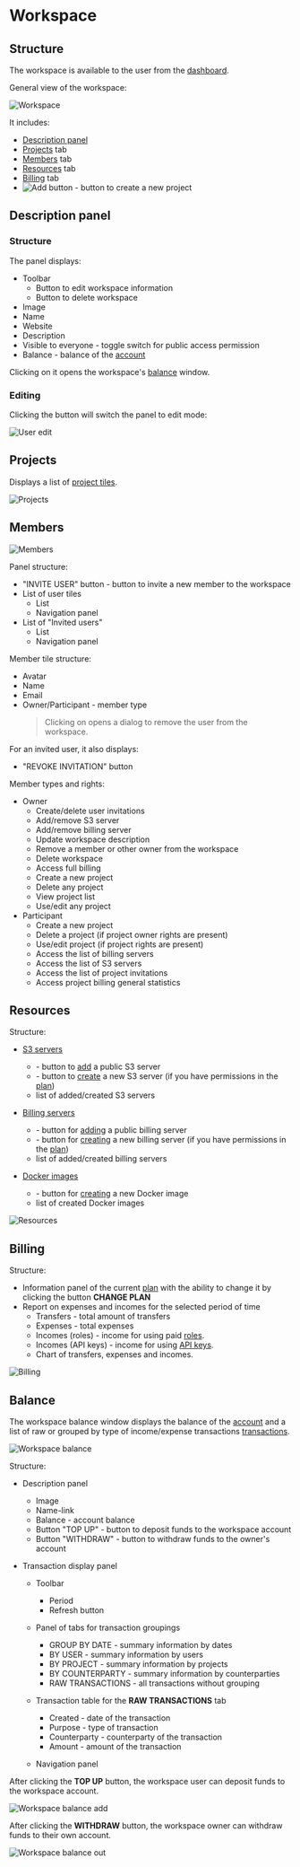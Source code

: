 # Workspace

## Structure

The workspace is available to the user from the [dashboard](dashboard).

General view of the workspace:

![Workspace](/images/common/workspace_general.png)

It includes:

- [Description panel](#description-panel)
- <span class="iconify-inline" data-icon="mdi:file-code"></span> [Projects](#projects) tab
- <span class="iconify-inline" data-icon="mdi:account-multiple"></span> [Members](#members) tab
- <span class="iconify-inline" data-icon="mdi:cogs"></span> [Resources](#resources) tab
- <span class="iconify-inline" data-icon="mdi:credit-card-clock"></span> [Billing](#billing) tab
- ![Add button](/images/common/red_plus.png) - button to create a new project

## Description panel

### Structure

The panel displays:

- Toolbar
  - <span class="iconify-inline" data-icon="mdi:pencil"></span> Button to edit workspace information
  - <span class="iconify-inline" data-icon="mdi:delete"></span> Button to delete workspace
- Image
- Name
- <span class="iconify-inline" data-icon="mdi:link"></span> Website
- Description
- <span class="iconify-inline" data-icon="mdi:checkbox-marked" style="color: green"></span> Visible to everyone - toggle switch for public access permission
- <span class='iconify-inline' data-icon='mdi:wallet'></span> Balance - balance of the [account][10]

Clicking on it opens the workspace's [balance](#balance) window.

### Editing

Clicking the <span class="iconify-inline" data-icon="mdi:pencil"></span> button will switch the panel to edit mode:

![User edit](/images/common/workspace_edit.png)

## Projects

Displays a list of [project tiles](./dashboard.md#project-tile-structure).

![Projects](/images/common/workspace_projects.png)

## Members

![Members](/images/common/workspace_members.png)

Panel structure:

- "INVITE USER" button - button to invite a new member to the workspace
- List of user tiles
  - List
  - Navigation panel
- List of "Invited users"
  - List
  - Navigation panel

Member tile structure:

- Avatar
- Name
- Email
- Owner/Participant - member type
  > Clicking on <span class="iconify-inline" data-icon="mdi:close-circle"></span> opens a dialog to remove the user from the workspace.

For an invited user, it also displays:

- "REVOKE INVITATION" button

Member types and rights:

- Owner
  - Create/delete user invitations
  - Add/remove S3 server
  - Add/remove billing server
  - Update workspace description
  - Remove a member or other owner from the workspace
  - Delete workspace
  - Access full billing
  - Create a new project
  - Delete any project
  - View project list
  - Use/edit any project
- Participant
  - Create a new project
  - Delete a project (if project owner rights are present)
  - Use/edit project (if project rights are present)
  - Access the list of billing servers
  - Access the list of S3 servers
  - Access the list of project invitations
  - Access project billing general statistics

## Resources

Structure:

- <span class="iconify-inline" data-icon="mdi:folder-network"></span> [S3 servers](/desc/s3.md)

  - <span class="iconify-inline" data-icon="mdi:magnify"></span> - button to [add](/desc/s3.md#adding-a-public-s3-server) a public S3 server
  - <span class="iconify-inline" data-icon="mdi:plus"></span> - button to [create](/desc/s3.md#creating-an-s3-server) a new S3 server (if you have permissions in the [plan](/desc/billing.md#plans))
  - list of added/created S3 servers

- <span class="iconify-inline" data-icon="mdi:server"></span> [Billing servers](/desc/executor.md)
  - <span class="iconify-inline" data-icon="mdi:magnify"></span> - button for [adding][6] a public billing server
  - <span class="iconify-inline" data-icon="mdi:plus"></span> - button for [creating][7] a new billing server (if you have permissions in the [plan](/desc/billing.md#plans))
  - list of added/created billing servers
- <span class="iconify-inline" data-icon="mdi:docker"></span> [Docker images](/desc/docker.md)
  - <span class="iconify-inline" data-icon="mdi:plus"></span> - button for [creating][8] a new Docker image
  - list of created Docker images

![Resources](/images/common/workspace_resources.png)

## Billing

Structure:

- Information panel of the current [plan](/desc/billing.md#plans) with the ability to change it by clicking the button **CHANGE PLAN**
- Report on expenses and incomes for the selected period of time
  - Transfers - total amount of transfers
  - Expenses - total expenses
  - Incomes (roles) - income for using paid [roles][2].
  - Incomes (API keys) - income for using [API keys][3].
  - Chart of transfers, expenses and incomes.

![Billing](/images/common/workspace_billing.png)

## Balance

The workspace balance window displays the balance of the [account][10] and a list of raw or grouped by type of income/expense transactions [transactions][11].

![Workspace balance](/images/common/workspace_balance_raw.png)

Structure:

- Description panel

  - Image
  - Name-link
  - <span class='iconify-inline' data-icon='mdi:wallet'></span> Balance - account balance
  - Button "TOP UP" - button to deposit funds to the workspace account
  - Button "WITHDRAW" - button to withdraw funds to the owner's account

- Transaction display panel

  - Toolbar

    - <span class='iconify-inline' data-icon='mdi:calendar-range'></span> Period
    - <span class='iconify-inline' data-icon='mdi:refresh'></span> Refresh button

  - Panel of tabs for transaction groupings

    - GROUP BY DATE - summary information by dates
    - BY USER - summary information by users
    - BY PROJECT - summary information by projects
    - BY COUNTERPARTY - summary information by counterparties
    - RAW TRANSACTIONS - all transactions without grouping

  - Transaction table for the **RAW TRANSACTIONS** tab
    - Created - date of the transaction
    - Purpose - type of transaction
    - Counterparty - counterparty of the transaction
    - Amount - amount of the transaction
  - Navigation panel

After clicking the **TOP UP** button, the workspace user can deposit funds to the workspace account.

![Workspace balance add](/images/common/workspace_balance_add.png)

After clicking the **WITHDRAW** button, the workspace owner can withdraw funds to their own account.

![Workspace balance out](/images/common/workspace_balance_out.png)

[1]: ./payplan.md
[2]: ./project_role.md
[3]: ./api_keys.md
[4]: /instructions/s3.md#добавление-в-рабочее-пространство
[5]: /instructions/s3.md#cоздание-нового-в-рабочем-пространстве
[6]: /instructions/executor.md#добавление-в-рабочее-пространство
[7]: /instructions/executor.md#cоздание-нового-в-рабочем-пространстве
[8]: /instructions/docker.md#создание-докер-образа-в-рабочем-пространстве
[9]: /desc/payplan.md
[10]: /desc/finance.md#cчета
[11]: /desc/finance.md#транзакции
